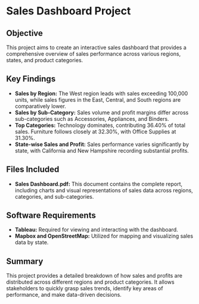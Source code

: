 # Sales Dashboard Project

## Objective
This project aims to create an interactive sales dashboard that provides a comprehensive overview of sales performance across various regions, states, and product categories.

## Key Findings
- **Sales by Region:** The West region leads with sales exceeding 100,000 units, while sales figures in the East, Central, and South regions are comparatively lower.
- **Sales by Sub-Category:** Sales volume and profit margins differ across sub-categories such as Accessories, Appliances, and Binders.
- **Top Categories:** Technology dominates, contributing 36.40% of total sales. Furniture follows closely at 32.30%, with Office Supplies at 31.30%.
- **State-wise Sales and Profit:** Sales performance varies significantly by state, with California and New Hampshire recording substantial profits.

## Files Included
- **Sales Dashboard.pdf:** This document contains the complete report, including charts and visual representations of sales data across regions, categories, and sub-categories.

## Software Requirements
- **Tableau:** Required for viewing and interacting with the dashboard.
- **Mapbox and OpenStreetMap:** Utilized for mapping and visualizing sales data by state.

## Summary
This project provides a detailed breakdown of how sales and profits are distributed across different regions and product categories. It allows stakeholders to quickly grasp sales trends, identify key areas of performance, and make data-driven decisions.
